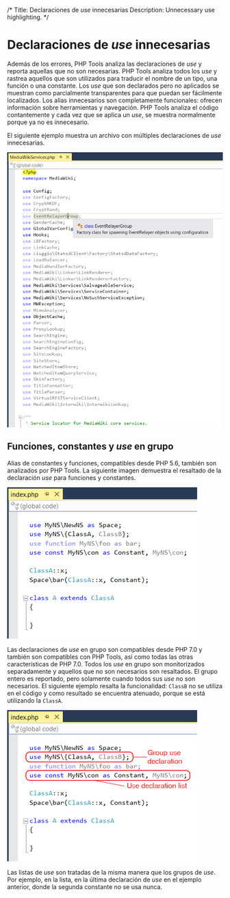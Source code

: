 /*
Title: Declaraciones de _use_ innecesarias
Description: Unnecessary use highlighting.
*/

# Declaraciones de _use_ innecesarias

Además de los errores, PHP Tools analiza las declaraciones de _use_ y reporta aquellas que no son necesarias.
PHP Tools analiza todos los _use_ y rastrea aquellos que son utilizados para traducir el nombre de un tipo, una función o una constante.
Los _use_ que son declarados pero no aplicados se muestran como parcialmente transparentes para que puedan ser fácilmente localizados.
Los alias innecesarios son completamente funcionales: ofrecen información sobre herramientas y navegación. 
PHP Tools analiza el código contantemente y cada vez que se aplica un _use_, se muestra normalmente porque ya no es innecesario.

El siguiente ejemplo muestra un archivo con múltiples declaraciones de _use_ innecesarias.

![Unnecessary uses](imgs/unnecessary-uses.png)

## Funciones, constantes y _use_ en grupo

Alias de constantes y funciones, compatibles desde PHP 5.6, también son analizados por PHP Tools. 
La siguiente imagen demuestra el resaltado de la declaración _use_ para funciones y constantes.

![Special uses](imgs/custom-uses.png)

Las declaraciones de _use_ en grupo son compatibles desde PHP 7.0 y también son compatibles con PHP Tools, así como todas las otras características de PHP 7.0. 
Todos los _use_ en grupo son monitorizados separadamente y aquellos que no son necesarios son resaltados.
El grupo entero es reportado, pero solamente cuando todos sus _use_ no son necesarios.
El siguiente ejemplo resalta la funcionalidad: `ClassB` no se utiliza en el código y como resultado se encuentra atenuado, porque se está utilizando la `ClassA`.

![Special uses](imgs/group-uses.png)

Las listas de _use_ son tratadas de la misma manera que los grupos de _use_. Por ejemplo, en la lista, en la última declaración de _use_ en el ejemplo anterior, donde la segunda constante no se usa nunca.

